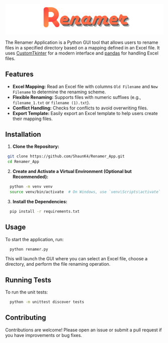 ![Renamer Banner](\readme_images\Renamer.png)

The Renamer Application is a Python GUI tool that allows users to rename files in a specified directory based on a mapping defined in an Excel file. It uses [CustomTkinter](https://github.com/TomSchimansky/CustomTkinter) for a modern interface and [pandas](https://pandas.pydata.org/) for handling Excel files.

## Features

- **Excel Mapping:** Read an Excel file with columns `Old Filename` and `New Filename` to determine the renaming scheme.
- **Flexible Renaming:** Supports files with numeric suffixes (e.g., `filename_1.txt` or `filename (1).txt`).
- **Conflict Handling:** Checks for conflicts to avoid overwriting files.
- **Export Template:** Easily export an Excel template to help users create their mapping files.

## Installation

1. **Clone the Repository:**

  ```bash
   git clone https://github.com/ShaunK4/Renamer_App.git
   cd Renamer_App
  ```
2. **Create and Activate a Virtual Environment (Optional but Recommended):**

  ```bash
    python -m venv venv
    source venv/bin/activate  # On Windows, use `venv\Scripts\activate`
  ```

3. **Install the Dependencies:**

  ```bash
    pip install -r requirements.txt
  ```

## Usage

To start the application, run:

  ```bash
    python renamer.py
  ```
This will launch the GUI where you can select an Excel file, choose a directory, and perform the file renaming operation.

## Running Tests

To run the unit tests:

  ```bash
    python -m unittest discover tests
  ```

## Contributing

Contributions are welcome! Please open an issue or submit a pull request if you have improvements or bug fixes.

